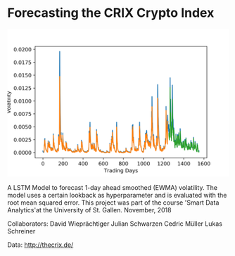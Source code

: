# Forecasting the CRIX Crypto Index 

<div align='center'>
  <img src='output/Plot_LB-10_EP-25.png'>
</div>

A LSTM Model to forecast 1-day ahead smoothed (EWMA) volatility. The model uses a certain lookback as hyperparameter and is evaluated with the root mean squared error. This project was part of the course 'Smart Data Analytics'at the University of St. Gallen. November, 2018

Collaborators: 
David Wieprächtiger
Julian Schwarzen
Cedric Müller
Lukas Schreiner

Data: 
http://thecrix.de/
